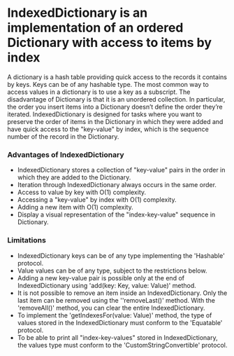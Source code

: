 # IndexedDictionary is an implementation of an ordered Dictionary with access to items by index

A dictionary is a hash table providing quick access to the records it contains by keys. Keys can be of any hashable type. The most common way to access values in a dictionary is to use a key as a subscript. 
The disadvantage of Dictionary is that it is an unordered collection. In particular, the order you insert items into a Dictionary doesn’t define the order they’re iterated.
IndexedDictionary is designed for tasks where you want to preserve the order of items in the Dictionary in which they were added and have quick access to the "key-value" by index, which is the sequence number of the record in the Dictionary.

### Advantages of IndexedDictionary

- IndexedDictionary stores a collection of "key-value" pairs in the order in which they are added to the Dictionary. 
- Iteration through IndexedDictionary always occurs in the same order.
- Access to value by key with O(1) complexity.
- Accessing a "key-value" by index with O(1) complexity.
- Adding a new item with O(1) complexity.
- Display a visual representation of the "index-key-value" sequence in Dictionary.

### Limitations

- IndexedDictionary keys can be of any type implementing the 'Hashable' protocol.
- Value values can be of any type, subject to the restrictions below.
- Adding a new key-value pair is possible only at the end of IndexedDictionary using 'add(key: Key, value: Value)' method.
- It is not possible to remove an item inside an IndexedDictionary. Only the last item can be removed using the ''removeLast()' method. With the 'removeAll()' method, you can clear the entire IndexedDictionary.
- To implement the 'getIndexesFor(value: Value)' method, the type of values stored in the IndexedDictionary must conform to the 'Equatable' protocol.
- To be able to print all "index-key-values" stored in IndexedDictionary, the values type must conform to the 'CustomStringConvertible' protocol.
